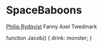 # SpaceBaboons

[Philip Rydqvist](https://www.youtube.com/watch?v=dQw4w9WgXcQ)
Fanny
Axel Twedmark

function Jacob() {
    drink: monster;
}

